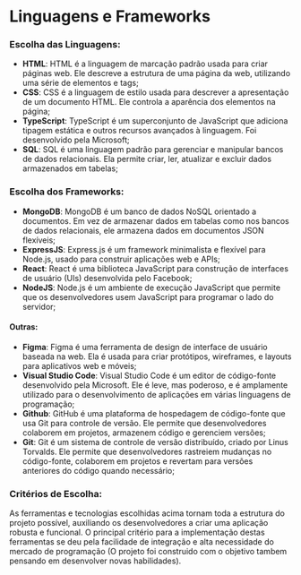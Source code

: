 # Linguagens e Frameworks

### Escolha das Linguagens:

- **HTML**: HTML é a linguagem de marcação padrão usada para criar páginas web. Ele descreve a estrutura de uma página da web, utilizando uma série de elementos e tags;
- **CSS**: CSS é a linguagem de estilo usada para descrever a apresentação de um documento HTML. Ele controla a aparência dos elementos na página;
- **TypeScript**: TypeScript é um superconjunto de JavaScript que adiciona tipagem estática e outros recursos avançados à linguagem. Foi desenvolvido pela Microsoft;
- **SQL**: SQL é uma linguagem padrão para gerenciar e manipular bancos de dados relacionais. Ela permite criar, ler, atualizar e excluir dados armazenados em tabelas;

### Escolha dos Frameworks:

- **MongoDB**: MongoDB é um banco de dados NoSQL orientado a documentos. Em vez de armazenar dados em tabelas como nos bancos de dados relacionais, ele armazena dados em documentos JSON flexíveis;
- **ExpressJS**: Express.js é um framework minimalista e flexível para Node.js, usado para construir aplicações web e APIs;
- **React**: React é uma biblioteca JavaScript para construção de interfaces de usuário (UIs) desenvolvida pelo Facebook;
- **NodeJS**: Node.js é um ambiente de execução JavaScript que permite que os desenvolvedores usem JavaScript para programar o lado do servidor;

#### Outras:

- **Figma**: Figma é uma ferramenta de design de interface de usuário baseada na web. Ela é usada para criar protótipos, wireframes, e layouts para aplicativos web e móveis;
- **Visual Studio Code**: Visual Studio Code é um editor de código-fonte desenvolvido pela Microsoft. Ele é leve, mas poderoso, e é amplamente utilizado para o desenvolvimento de aplicações em várias linguagens de programação;
- **Github**: GitHub é uma plataforma de hospedagem de código-fonte que usa Git para controle de versão. Ele permite que desenvolvedores colaborem em projetos, armazenem código e gerenciem versões;
- **Git**: Git é um sistema de controle de versão distribuído, criado por Linus Torvalds. Ele permite que desenvolvedores rastreiem mudanças no código-fonte, colaborem em projetos e revertam para versões anteriores do código quando necessário;

### Critérios de Escolha:

As ferramentas e tecnologias escolhidas acima tornam toda a estrutura do projeto possível, auxiliando os desenvolvedores a criar uma aplicação robusta e funcional. O principal critério para a implementação destas ferramentas se deu pela facilidade de integração e alta necessidade do mercado de programação (O projeto foi construido com o objetivo tambem pensando em desenvolver novas habilidades).